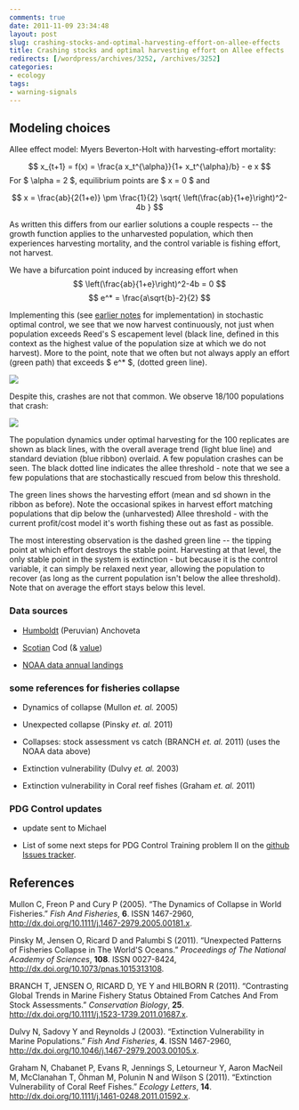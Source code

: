 ```yaml
---
comments: true
date: 2011-11-09 23:34:48
layout: post
slug: crashing-stocks-and-optimal-harvesting-effort-on-allee-effects
title: Crashing stocks and optimal harvesting effort on Allee effects
redirects: [/wordpress/archives/3252, /archives/3252]
categories:
- ecology
tags:
- warning-signals
---
```


## Modeling choices


Allee effect model: Myers Beverton-Holt with harvesting-effort mortality:

$$ x_{t+1} = f(x) = \frac{a x_t^{\alpha}}{1+ x_t^{\alpha}/b} - e x $$
For $ \alpha = 2 $, equilibrium points are $ x = 0 $ and

$$ x = \frac{ab}{2(1+e)} \pm \frac{1}{2} \sqrt{ \left(\frac{ab}{1+e}\right)^2-4b } $$

As written this differs from our earlier solutions a couple respects -- the growth function applies to the unharvested population, which then experiences harvesting mortality, and the control variable is fishing effort, not harvest.  

We have a bifurcation point induced by increasing effort when
$$  \left(\frac{ab}{1+e}\right)^2-4b  = 0 $$
$$  e^* = \frac{a\sqrt{b}-2}{2}   $$


Implementing this (see [earlier notes](http://www.carlboettiger.info/archives/3176) for implementation) in stochastic optimal control, we see that we now harvest continuously, not just when population exceeds Reed's S escapement level (black line, defined in this context as the highest value of the population size at which we do not harvest).  More to the point, note that we often but not always apply an effort (green path) that exceeds $ e^* $, (dotted green line). 

![]( http://farm7.staticflickr.com/6060/6329889835_0e813113d7_o.png )


Despite this, crashes are not that common.  We observe 18/100 populations that crash:

![]( http://farm7.staticflickr.com/6050/6331684019_8ec10867dc_o.png )



The population dynamics under optimal harvesting for the 100 replicates are shown as black lines, with the overall average trend (light blue line) and standard deviation (blue ribbon) overlaid.  A few population crashes can be seen. The black dotted line indicates the allee threshold - note that we see a few populations that are stochastically rescued from below this threshold.  

The green lines shows the harvesting effort (mean and sd shown in the ribbon as before).  Note the occasional spikes in harvest effort matching populations that dip below the (unharvested) Allee threshold - with the current profit/cost model it's worth fishing these out as fast as possible.  

The most interesting observation is the dashed green line -- the tipping point at which effort destroys the stable point.  Harvesting at that level, the only stable point in the system is extinction - but because it is the control variable, it can simply be relaxed next year, allowing the population to recover (as long as the current population isn't below the allee threshold).  Note that on average the effort stays below this level. 





### Data sources





	
  * [Humboldt](http://seaaroundus.org/lme/13/1.aspx) (Peruvian) Anchoveta

	
  * [Scotian](http://seaaroundus.org/lme/9/1.aspx) Cod (& [value](http://seaaroundus.org/lme/9/11.aspx))

	
  * [NOAA data annual landings](http://www.st.nmfs.noaa.gov/st1/commercial/landings/annual_landings.html)




### some references for fisheries collapse





	
  * Dynamics of collapse (Mullon _et. al._ 2005)

	
  * Unexpected collapse (Pinsky _et. al._ 2011)

	
  * Collapses: stock assessment vs catch (BRANCH _et. al._ 2011) (uses the NOAA data above)

	
  * Extinction vulnerability (Dulvy _et. al._ 2003)

	
  * Extinction vulnerability in Coral reef fishes (Graham _et. al._ 2011)






### PDG Control updates





	
  * update sent to Michael

	
  * List of some next steps for PDG Control Training problem II on the [github Issues tracker](https://github.com/cboettig/pdg_control/issues?sort=created&direction=desc&state=open).


## References

<p>Mullon C, Freon P and Cury P (2005).
&ldquo;The Dynamics of Collapse in World Fisheries.&rdquo;
<EM>Fish And Fisheries</EM>, <B>6</B>.
ISSN 1467-2960, <a href="http://dx.doi.org/10.1111/j.1467-2979.2005.00181.x">http://dx.doi.org/10.1111/j.1467-2979.2005.00181.x</a>.
<p>Pinsky M, Jensen O, Ricard D and Palumbi S (2011).
&ldquo;Unexpected Patterns of Fisheries Collapse in The World'S Oceans.&rdquo;
<EM>Proceedings of The National Academy of Sciences</EM>, <B>108</B>.
ISSN 0027-8424, <a href="http://dx.doi.org/10.1073/pnas.1015313108">http://dx.doi.org/10.1073/pnas.1015313108</a>.
<p>BRANCH T, JENSEN O, RICARD D, YE Y and HILBORN R (2011).
&ldquo;Contrasting Global Trends in Marine Fishery Status Obtained From Catches And From Stock Assessments.&rdquo;
<EM>Conservation Biology</EM>, <B>25</B>.
<a href="http://dx.doi.org/10.1111/j.1523-1739.2011.01687.x">http://dx.doi.org/10.1111/j.1523-1739.2011.01687.x</a>.
<p>Dulvy N, Sadovy Y and Reynolds J (2003).
&ldquo;Extinction Vulnerability in Marine Populations.&rdquo;
<EM>Fish And Fisheries</EM>, <B>4</B>.
ISSN 1467-2960, <a href="http://dx.doi.org/10.1046/j.1467-2979.2003.00105.x">http://dx.doi.org/10.1046/j.1467-2979.2003.00105.x</a>.
<p>Graham N, Chabanet P, Evans R, Jennings S, Letourneur Y, Aaron MacNeil M, McClanahan T, Öhman M, Polunin N and Wilson S (2011).
&ldquo;Extinction Vulnerability of Coral Reef Fishes.&rdquo;
<EM>Ecology Letters</EM>, <B>14</B>.
<a href="http://dx.doi.org/10.1111/j.1461-0248.2011.01592.x">http://dx.doi.org/10.1111/j.1461-0248.2011.01592.x</a>.
